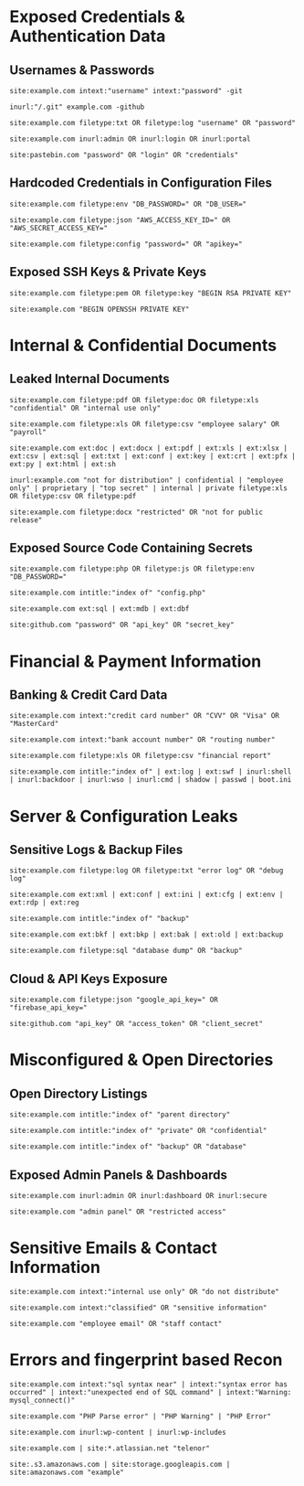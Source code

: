 # Exposed Credentials & Authentication Data
## Usernames & Passwords
`site:example.com intext:"username" intext:"password" -git` 

`inurl:"/.git" example.com -github`

`site:example.com filetype:txt OR filetype:log "username" OR "password"`

`site:example.com inurl:admin OR inurl:login OR inurl:portal`

`site:pastebin.com "password" OR "login" OR "credentials"`

## Hardcoded Credentials in Configuration Files

`site:example.com filetype:env "DB_PASSWORD=" OR "DB_USER="`

`site:example.com filetype:json "AWS_ACCESS_KEY_ID=" OR "AWS_SECRET_ACCESS_KEY="`

`site:example.com filetype:config "password=" OR "apikey="`

## Exposed SSH Keys & Private Keys

`site:example.com filetype:pem OR filetype:key "BEGIN RSA PRIVATE KEY"`

`site:example.com "BEGIN OPENSSH PRIVATE KEY"`

# Internal & Confidential Documents

## Leaked Internal Documents
`site:example.com filetype:pdf OR filetype:doc OR filetype:xls "confidential" OR "internal use only"`

`site:example.com filetype:xls OR filetype:csv "employee salary" OR "payroll"`

`site:example.com ext:doc | ext:docx | ext:pdf | ext:xls | ext:xlsx | ext:csv | ext:sql | ext:txt | ext:conf | ext:key | ext:crt | ext:pfx | ext:py | ext:html | ext:sh`

`inurl:example.com "not for distribution" | confidential | "employee only" | proprietary | "top secret" | internal | private filetype:xls OR filetype:csv OR filetype:pdf`

`site:example.com filetype:docx "restricted" OR "not for public release"`

## Exposed Source Code Containing Secrets
`site:example.com filetype:php OR filetype:js OR filetype:env "DB_PASSWORD="`

`site:example.com intitle:"index of" "config.php"`

`site:example.com ext:sql | ext:mdb | ext:dbf`

`site:github.com "password" OR "api_key" OR "secret_key"`

# Financial & Payment Information
## Banking & Credit Card Data
`site:example.com intext:"credit card number" OR "CVV" OR "Visa" OR "MasterCard"`

`site:example.com intext:"bank account number" OR "routing number"`

`site:example.com filetype:xls OR filetype:csv "financial report"`

`site:example.com intitle:"index of" | ext:log | ext:swf | inurl:shell | inurl:backdoor | inurl:wso | inurl:cmd | shadow | passwd | boot.ini`

# Server & Configuration Leaks
## Sensitive Logs & Backup Files
`site:example.com filetype:log OR filetype:txt "error log" OR "debug log"`

`site:example.com ext:xml | ext:conf | ext:ini | ext:cfg | ext:env | ext:rdp | ext:reg`

`site:example.com intitle:"index of" "backup"`

`site:example.com ext:bkf | ext:bkp | ext:bak | ext:old | ext:backup`

`site:example.com filetype:sql "database dump" OR "backup"`

## Cloud & API Keys Exposure
`site:example.com filetype:json "google_api_key=" OR "firebase_api_key="`

`site:github.com "api_key" OR "access_token" OR "client_secret"`

# Misconfigured & Open Directories
## Open Directory Listings
`site:example.com intitle:"index of" "parent directory"`

`site:example.com intitle:"index of" "private" OR "confidential"`

`site:example.com intitle:"index of" "backup" OR "database"`

## Exposed Admin Panels & Dashboards
`site:example.com inurl:admin OR inurl:dashboard OR inurl:secure`

`site:example.com "admin panel" OR "restricted access"`

# Sensitive Emails & Contact Information
`site:example.com intext:"internal use only" OR "do not distribute"`

`site:example.com intext:"classified" OR "sensitive information"`

`site:example.com "employee email" OR "staff contact"`

# Errors and fingerprint based Recon 
`site:example.com intext:"sql syntax near" | intext:"syntax error has occurred" | intext:"unexpected end of SQL command" | intext:"Warning: mysql_connect()"`

`site:example.com "PHP Parse error" | "PHP Warning" | "PHP Error"`

`site:example.com inurl:wp-content | inurl:wp-includes`

`site:example.com | site:*.atlassian.net "telenor"`

`site:.s3.amazonaws.com | site:storage.googleapis.com | site:amazonaws.com "example"`
